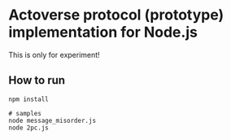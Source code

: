 # Actoverse protocol (prototype) implementation for Node.js

This is only for experiment!

## How to run

```
npm install

# samples
node message_misorder.js
node 2pc.js
```